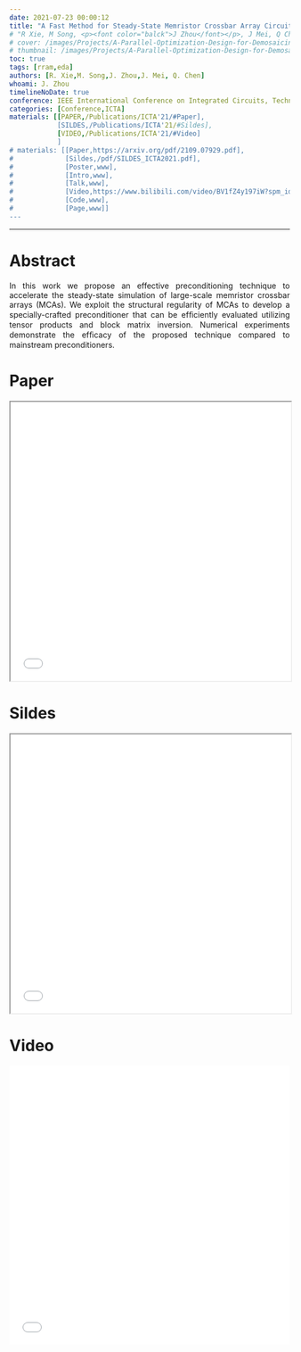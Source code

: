 ```yaml
---
date: 2021-07-23 00:00:12
title: "A Fast Method for Steady-State Memristor Crossbar Array Circuit Simulation"
# "R Xie, M Song, <p><font color="balck">J Zhou</font></p>, J Mei, Q Chen"
# cover: /images/Projects/A-Parallel-Optimization-Design-for-Demosaicing&RISC-V-CPU-on-FPGA/half-flow.svg
# thumbnail: /images/Projects/A-Parallel-Optimization-Design-for-Demosaicing&RISC-V-CPU-on-FPGA/dema.svg
toc: true
tags: [rram,eda]
authors: [R. Xie,M. Song,J. Zhou,J. Mei, Q. Chen]
whoami: J. Zhou
timelineNoDate: true
conference: IEEE International Conference on Integrated Circuits, Technologies and Applications (ICTA)
categories: [Conference,ICTA]
materials: [[PAPER,/Publications/ICTA'21/#Paper],
            [SILDES,/Publications/ICTA'21/#Sildes],
            [VIDEO,/Publications/ICTA'21/#Video]
            ]
# materials: [[Paper,https://arxiv.org/pdf/2109.07929.pdf],
#             [Sildes,/pdf/SILDES_ICTA2021.pdf],
#             [Poster,www],
#             [Intro,www],
#             [Talk,www],
#             [Video,https://www.bilibili.com/video/BV1fZ4y197iW?spm_id_from=333.999.0.0],
#             [Code,www],
#             [Page,www]]
---
```

---

# Abstract

<p style='text-align: justify;'>
In this work we propose an effective preconditioning technique to accelerate the steady-state simulation of large-scale memristor crossbar arrays (MCAs). We exploit the structural regularity of MCAs to develop a specially-crafted preconditioner that can be efﬁciently evaluated utilizing tensor products and block matrix inversion. Numerical experiments demonstrate the efﬁcacy of the proposed technique compared to mainstream preconditioners.
</p>

<!-- more -->
# Paper
<iframe src="/pdf/pdfjs/web/viewer.html?file=https://arxiv.org/pdf/2109.07929.pdf" width="100%" height="500px"></iframe>


# Sildes
<iframe src="/pdf/pdfjs/web/viewer.html?file=/pdf/SILDES_ICTA2021.pdf" width="100%" height="500px"></iframe>

# Video
<iframe src="//player.bilibili.com/player.html?aid=379832530&bvid=BV1fZ4y197iW&cid=461611926&page=1" scrolling="no" frameborder="no" framespacing="0" allowfullscreen="true" width="100%" height="500px"> </iframe>